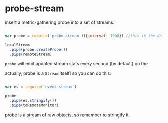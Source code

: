 # probe-stream

insert a metric-gathering probe into a set of streams.

``` js

var probe = require('probe-stream')({interval: 1000}) //this is the default.

localStream
  .pipe(probe.createProbe())
  .pipe(remoteStream)

```

`probe` will emit updated stream stats every second (by default) on the

actually, probe is a `Stream` itself!
so you can do this:

``` js

var es = require('event-stream')

probe
  .pipe(es.stringify())
  .pipe(toRemoteMonitor)

```

probe is a stream of raw objects, so remember to stringify it.

